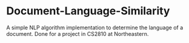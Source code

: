 # Document-Language-Similarity
A simple NLP algorithm implementation to determine the language of a document. Done for a project in CS2810 at Northeastern. 
